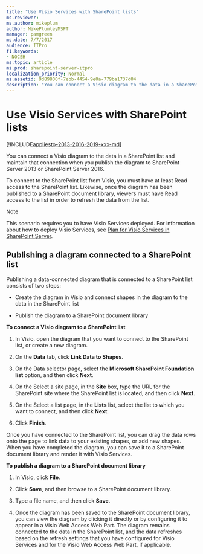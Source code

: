 ```yaml
---
title: "Use Visio Services with SharePoint lists"
ms.reviewer: 
ms.author: mikeplum
author: MikePlumleyMSFT
manager: pamgreen
ms.date: 7/7/2017
audience: ITPro
f1.keywords:
- NOCSH
ms.topic: article
ms.prod: sharepoint-server-itpro
localization_priority: Normal
ms.assetid: 9d89800f-7ebb-4454-9e0a-779ba1737d04
description: "You can connect a Visio diagram to the data in a SharePoint list and maintain that connection when you publish the diagram to SharePoint Server."
---
```


# Use Visio Services with SharePoint lists

[!INCLUDE[appliesto-2013-2016-2019-xxx-md](../includes/appliesto-2013-2016-2019-xxx-md.md)]

You can connect a Visio diagram to the data in a SharePoint list and maintain that connection when you publish the diagram to SharePoint Server 2013 or SharePoint Server 2016.
  
To connect to the SharePoint list from Visio, you must have at least Read access to the SharePoint list. Likewise, once the diagram has been published to a SharePoint document library, viewers must have Read access to the list in order to refresh the data from the list.
  
> [!NOTE]
> This scenario requires you to have Visio Services deployed. For information about how to deploy Visio Services, see [Plan for Visio Services in SharePoint Server](/previous-versions/office/sharepoint-server-2010/ee663482(v=office.14)). 
  
## Publishing a diagram connected to a SharePoint list

Publishing a data-connected diagram that is connected to a SharePoint list consists of two steps:
  
- Create the diagram in Visio and connect shapes in the diagram to the data in the SharePoint list
    
- Publish the diagram to a SharePoint document library
    
 **To connect a Visio diagram to a SharePoint list**
  
1. In Visio, open the diagram that you want to connect to the SharePoint list, or create a new diagram.
    
2. On the **Data** tab, click **Link Data to Shapes**.
    
3. On the Data selector page, select the **Microsoft SharePoint Foundation list** option, and then click **Next**.
    
4. On the Select a site page, in the **Site** box, type the URL for the SharePoint site where the SharePoint list is located, and then click **Next**.
    
5. On the Select a list page, in the **Lists** list, select the list to which you want to connect, and then click **Next**.
    
6. Click **Finish**.
    
Once you have connected to the SharePoint list, you can drag the data rows onto the page to link data to your existing shapes, or add new shapes. When you have completed the diagram, you can save it to a SharePoint document library and render it with Visio Services.
  
 **To publish a diagram to a SharePoint document library**
  
1. In Visio, click **File**.
    
2. Click **Save**, and then browse to a SharePoint document library.
    
3. Type a file name, and then click **Save**.
    
4. Once the diagram has been saved to the SharePoint document library, you can view the diagram by clicking it directly or by configuring it to appear in a Visio Web Access Web Part. The diagram remains connected to the data in the SharePoint list, and the data refreshes based on the refresh settings that you have configured for Visio Services and for the Visio Web Access Web Part, if applicable.
  

